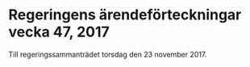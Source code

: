 # Regeringens ärendeförteckningar vecka 47, 2017

Till regeringssammanträdet torsdag den 23 november 2017.
